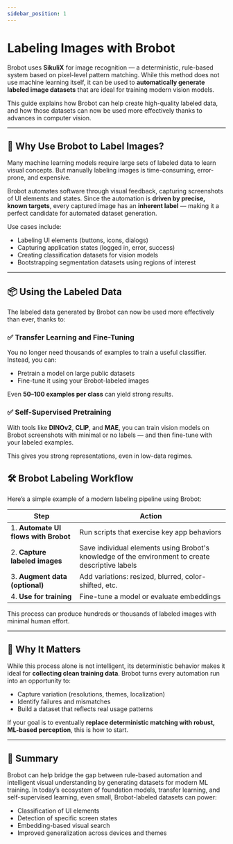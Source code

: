 ```yaml
---
sidebar_position: 1
---
```


# Labeling Images with Brobot

Brobot uses **SikuliX** for image recognition — a deterministic, rule-based system based on pixel-level pattern matching. While this method does not use machine learning itself, it can be used to **automatically generate labeled image datasets** that are ideal for training modern vision models.

This guide explains how Brobot can help create high-quality labeled data, and how those datasets can now be used more effectively thanks to advances in computer vision.

---

## 🎯 Why Use Brobot to Label Images?

Many machine learning models require large sets of labeled data to learn visual concepts. But manually labeling images is time-consuming, error-prone, and expensive.

Brobot automates software through visual feedback, capturing screenshots of UI elements and states. Since the automation is **driven by precise, known targets**, every captured image has an **inherent label** — making it a perfect candidate for automated dataset generation.

Use cases include:

- Labeling UI elements (buttons, icons, dialogs)
- Capturing application states (logged in, error, success)
- Creating classification datasets for vision models
- Bootstrapping segmentation datasets using regions of interest

---

## 📦 Using the Labeled Data

The labeled data generated by Brobot can now be used more effectively than ever, thanks to:

### ✅ Transfer Learning and Fine-Tuning

You no longer need thousands of examples to train a useful classifier. Instead, you can:

- Pretrain a model on large public datasets
- Fine-tune it using your Brobot-labeled images

Even **50–100 examples per class** can yield strong results.

### ✅ Self-Supervised Pretraining

With tools like **DINOv2**, **CLIP**, and **MAE**, you can train vision models on Brobot screenshots with minimal or no labels — and then fine-tune with your labeled examples.

This gives you strong representations, even in low-data regimes.

## 🛠️ Brobot Labeling Workflow

Here’s a simple example of a modern labeling pipeline using Brobot:

| Step | Action |
|------|--------|
| 1. **Automate UI flows with Brobot** | Run scripts that exercise key app behaviors |
| 2. **Capture labeled images** | Save individual elements using Brobot's knowledge of the environment to create descriptive labels |
| 3. **Augment data (optional)** | Add variations: resized, blurred, color-shifted, etc. |
| 4. **Use for training** | Fine-tune a model or evaluate embeddings |

This process can produce hundreds or thousands of labeled images with minimal human effort.

---

## 🧠 Why It Matters

While this process alone is not intelligent, its deterministic behavior makes it ideal for **collecting clean training data**. Brobot turns every automation run into an opportunity to:

- Capture variation (resolutions, themes, localization)
- Identify failures and mismatches
- Build a dataset that reflects real usage patterns

If your goal is to eventually **replace deterministic matching with robust, ML-based perception**, this is how to start.

---

## 📎 Summary

Brobot can help bridge the gap between rule-based automation and intelligent visual understanding by generating datasets for modern ML training. In today’s ecosystem of foundation models, transfer learning, and self-supervised learning, even small, Brobot-labeled datasets can power:

- Classification of UI elements
- Detection of specific screen states
- Embedding-based visual search
- Improved generalization across devices and themes

